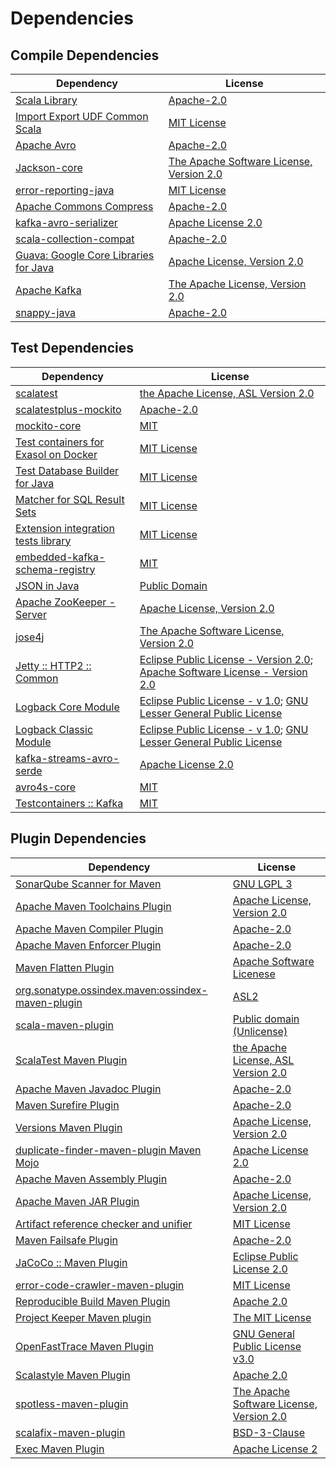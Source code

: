 <!-- @formatter:off -->
# Dependencies

## Compile Dependencies

| Dependency                                  | License                                       |
| ------------------------------------------- | --------------------------------------------- |
| [Scala Library][0]                          | [Apache-2.0][1]                               |
| [Import Export UDF Common Scala][2]         | [MIT License][3]                              |
| [Apache Avro][4]                            | [Apache-2.0][5]                               |
| [Jackson-core][6]                           | [The Apache Software License, Version 2.0][5] |
| [error-reporting-java][7]                   | [MIT License][8]                              |
| [Apache Commons Compress][9]                | [Apache-2.0][5]                               |
| [kafka-avro-serializer][10]                 | [Apache License 2.0][11]                      |
| [scala-collection-compat][12]               | [Apache-2.0][1]                               |
| [Guava: Google Core Libraries for Java][13] | [Apache License, Version 2.0][14]             |
| [Apache Kafka][15]                          | [The Apache License, Version 2.0][14]         |
| [snappy-java][16]                           | [Apache-2.0][17]                              |

## Test Dependencies

| Dependency                                 | License                                                                                |
| ------------------------------------------ | -------------------------------------------------------------------------------------- |
| [scalatest][18]                            | [the Apache License, ASL Version 2.0][19]                                              |
| [scalatestplus-mockito][20]                | [Apache-2.0][19]                                                                       |
| [mockito-core][21]                         | [MIT][22]                                                                              |
| [Test containers for Exasol on Docker][23] | [MIT License][24]                                                                      |
| [Test Database Builder for Java][25]       | [MIT License][26]                                                                      |
| [Matcher for SQL Result Sets][27]          | [MIT License][28]                                                                      |
| [Extension integration tests library][29]  | [MIT License][30]                                                                      |
| [embedded-kafka-schema-registry][31]       | [MIT][22]                                                                              |
| [JSON in Java][32]                         | [Public Domain][33]                                                                    |
| [Apache ZooKeeper - Server][34]            | [Apache License, Version 2.0][5]                                                       |
| [jose4j][35]                               | [The Apache Software License, Version 2.0][14]                                         |
| [Jetty :: HTTP2 :: Common][36]             | [Eclipse Public License - Version 2.0][37]; [Apache Software License - Version 2.0][1] |
| [Logback Core Module][38]                  | [Eclipse Public License - v 1.0][39]; [GNU Lesser General Public License][40]          |
| [Logback Classic Module][41]               | [Eclipse Public License - v 1.0][39]; [GNU Lesser General Public License][40]          |
| [kafka-streams-avro-serde][42]             | [Apache License 2.0][11]                                                               |
| [avro4s-core][43]                          | [MIT][22]                                                                              |
| [Testcontainers :: Kafka][44]              | [MIT][45]                                                                              |

## Plugin Dependencies

| Dependency                                              | License                                       |
| ------------------------------------------------------- | --------------------------------------------- |
| [SonarQube Scanner for Maven][46]                       | [GNU LGPL 3][47]                              |
| [Apache Maven Toolchains Plugin][48]                    | [Apache License, Version 2.0][5]              |
| [Apache Maven Compiler Plugin][49]                      | [Apache-2.0][5]                               |
| [Apache Maven Enforcer Plugin][50]                      | [Apache-2.0][5]                               |
| [Maven Flatten Plugin][51]                              | [Apache Software Licenese][5]                 |
| [org.sonatype.ossindex.maven:ossindex-maven-plugin][52] | [ASL2][14]                                    |
| [scala-maven-plugin][53]                                | [Public domain (Unlicense)][54]               |
| [ScalaTest Maven Plugin][55]                            | [the Apache License, ASL Version 2.0][19]     |
| [Apache Maven Javadoc Plugin][56]                       | [Apache-2.0][5]                               |
| [Maven Surefire Plugin][57]                             | [Apache-2.0][5]                               |
| [Versions Maven Plugin][58]                             | [Apache License, Version 2.0][5]              |
| [duplicate-finder-maven-plugin Maven Mojo][59]          | [Apache License 2.0][11]                      |
| [Apache Maven Assembly Plugin][60]                      | [Apache-2.0][5]                               |
| [Apache Maven JAR Plugin][61]                           | [Apache License, Version 2.0][5]              |
| [Artifact reference checker and unifier][62]            | [MIT License][63]                             |
| [Maven Failsafe Plugin][64]                             | [Apache-2.0][5]                               |
| [JaCoCo :: Maven Plugin][65]                            | [Eclipse Public License 2.0][37]              |
| [error-code-crawler-maven-plugin][66]                   | [MIT License][67]                             |
| [Reproducible Build Maven Plugin][68]                   | [Apache 2.0][14]                              |
| [Project Keeper Maven plugin][69]                       | [The MIT License][70]                         |
| [OpenFastTrace Maven Plugin][71]                        | [GNU General Public License v3.0][72]         |
| [Scalastyle Maven Plugin][73]                           | [Apache 2.0][11]                              |
| [spotless-maven-plugin][74]                             | [The Apache Software License, Version 2.0][5] |
| [scalafix-maven-plugin][75]                             | [BSD-3-Clause][76]                            |
| [Exec Maven Plugin][77]                                 | [Apache License 2][5]                         |

[0]: https://www.scala-lang.org/
[1]: https://www.apache.org/licenses/LICENSE-2.0
[2]: https://github.com/exasol/import-export-udf-common-scala/
[3]: https://github.com/exasol/import-export-udf-common-scala/blob/main/LICENSE
[4]: https://avro.apache.org
[5]: https://www.apache.org/licenses/LICENSE-2.0.txt
[6]: https://github.com/FasterXML/jackson-core
[7]: https://github.com/exasol/error-reporting-java/
[8]: https://github.com/exasol/error-reporting-java/blob/main/LICENSE
[9]: https://commons.apache.org/proper/commons-compress/
[10]: http://confluent.io/kafka-avro-serializer
[11]: http://www.apache.org/licenses/LICENSE-2.0.html
[12]: http://www.scala-lang.org/
[13]: https://github.com/google/guava
[14]: http://www.apache.org/licenses/LICENSE-2.0.txt
[15]: https://kafka.apache.org
[16]: https://github.com/xerial/snappy-java
[17]: https://www.apache.org/licenses/LICENSE-2.0.html
[18]: http://www.scalatest.org
[19]: http://www.apache.org/licenses/LICENSE-2.0
[20]: https://github.com/scalatest/scalatestplus-mockito
[21]: https://github.com/mockito/mockito
[22]: https://opensource.org/licenses/MIT
[23]: https://github.com/exasol/exasol-testcontainers/
[24]: https://github.com/exasol/exasol-testcontainers/blob/main/LICENSE
[25]: https://github.com/exasol/test-db-builder-java/
[26]: https://github.com/exasol/test-db-builder-java/blob/main/LICENSE
[27]: https://github.com/exasol/hamcrest-resultset-matcher/
[28]: https://github.com/exasol/hamcrest-resultset-matcher/blob/main/LICENSE
[29]: https://github.com/exasol/extension-manager/
[30]: https://github.com/exasol/extension-manager/blob/main/LICENSE
[31]: https://github.com/embeddedkafka/embedded-kafka-schema-registry
[32]: https://github.com/douglascrockford/JSON-java
[33]: https://github.com/stleary/JSON-java/blob/master/LICENSE
[34]: http://zookeeper.apache.org/zookeeper
[35]: https://bitbucket.org/b_c/jose4j/
[36]: https://eclipse.dev/jetty/http2-parent/http2-common
[37]: https://www.eclipse.org/legal/epl-2.0/
[38]: http://logback.qos.ch/logback-core
[39]: http://www.eclipse.org/legal/epl-v10.html
[40]: http://www.gnu.org/licenses/old-licenses/lgpl-2.1.html
[41]: http://logback.qos.ch/logback-classic
[42]: http://confluent.io/kafka-streams-avro-serde
[43]: https://github.com/sksamuel/avro4s
[44]: https://java.testcontainers.org
[45]: http://opensource.org/licenses/MIT
[46]: http://sonarsource.github.io/sonar-scanner-maven/
[47]: http://www.gnu.org/licenses/lgpl.txt
[48]: https://maven.apache.org/plugins/maven-toolchains-plugin/
[49]: https://maven.apache.org/plugins/maven-compiler-plugin/
[50]: https://maven.apache.org/enforcer/maven-enforcer-plugin/
[51]: https://www.mojohaus.org/flatten-maven-plugin/
[52]: https://sonatype.github.io/ossindex-maven/maven-plugin/
[53]: http://github.com/davidB/scala-maven-plugin
[54]: http://unlicense.org/
[55]: https://www.scalatest.org/user_guide/using_the_scalatest_maven_plugin
[56]: https://maven.apache.org/plugins/maven-javadoc-plugin/
[57]: https://maven.apache.org/surefire/maven-surefire-plugin/
[58]: https://www.mojohaus.org/versions/versions-maven-plugin/
[59]: https://basepom.github.io/duplicate-finder-maven-plugin
[60]: https://maven.apache.org/plugins/maven-assembly-plugin/
[61]: https://maven.apache.org/plugins/maven-jar-plugin/
[62]: https://github.com/exasol/artifact-reference-checker-maven-plugin/
[63]: https://github.com/exasol/artifact-reference-checker-maven-plugin/blob/main/LICENSE
[64]: https://maven.apache.org/surefire/maven-failsafe-plugin/
[65]: https://www.jacoco.org/jacoco/trunk/doc/maven.html
[66]: https://github.com/exasol/error-code-crawler-maven-plugin/
[67]: https://github.com/exasol/error-code-crawler-maven-plugin/blob/main/LICENSE
[68]: http://zlika.github.io/reproducible-build-maven-plugin
[69]: https://github.com/exasol/project-keeper/
[70]: https://github.com/exasol/project-keeper/blob/main/LICENSE
[71]: https://github.com/itsallcode/openfasttrace-maven-plugin
[72]: https://www.gnu.org/licenses/gpl-3.0.html
[73]: http://www.scalastyle.org
[74]: https://github.com/diffplug/spotless
[75]: https://github.com/evis/scalafix-maven-plugin
[76]: https://opensource.org/licenses/BSD-3-Clause
[77]: https://www.mojohaus.org/exec-maven-plugin
